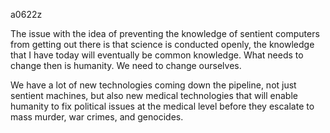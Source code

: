 a0622z

The issue with the idea of preventing the knowledge of sentient computers from getting out there is that science is conducted openly, the knowledge that I have today will eventually be common knowledge. What needs to change then is humanity. We need to change ourselves.

We have a lot of new technologies coming down the pipeline, not just sentient machines, but also new medical technologies that will enable humanity to fix political issues at the medical level before they escalate to mass murder, war crimes, and genocides.


